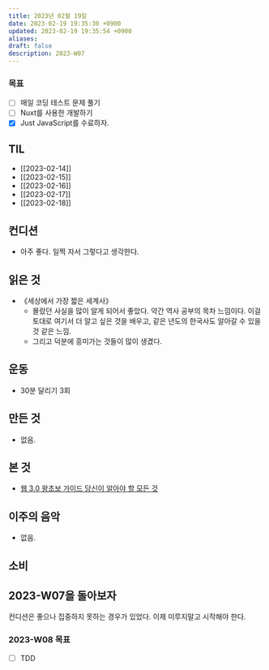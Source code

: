 ```yaml
---
title: 2023년 02월 19일
date: 2023-02-19 19:35:30 +0900
updated: 2023-02-19 19:35:54 +0900
aliases:
draft: false
description: 2023-W07
---
```


### 목표

- [ ] 매일 코딩 테스트 문제 풀기
- [ ] Nuxt를 사용한 개발하기
- [x] Just JavaScript를 수료하자.

## TIL

- [[2023-02-14]]
- [[2023-02-15]]
- [[2023-02-16]]
- [[2023-02-17]]
- [[2023-02-18]]

## 컨디션

- 아주 좋다. 일찍 자서 그렇다고 생각한다.

## 읽은 것

- 《세상에서 가장 짧은 세계사》
  - 몰랐던 사실을 많이 알게 되어서 좋았다. 약간 역사 공부의 목차 느낌이다. 이걸 토대로 여기서 더 알고 싶은 것을 배우고, 같은 년도의 한국사도 알아갈 수 있을 것 같은 느낌.
  - 그리고 덕분에 흥미가는 것들이 많이 생겼다. 

## 운동

- 30분 달리기 3회

## 만든 것

- 없음.

## 본 것

- [웹 3.0 왕초보 가이드 당신이 알아야 할 모든 것](https://velog.io/@sehyunny/the-dummies-guide-to-web3)

## 이주의 음악

- 없음.

## 소비

## 2023-W07을 돌아보자

컨디션은 좋으나 집중하지 못하는 경우가 있었다.
이제 미루지말고 시작해야 한다. 

### 2023-W08 목표

- [ ] TDD